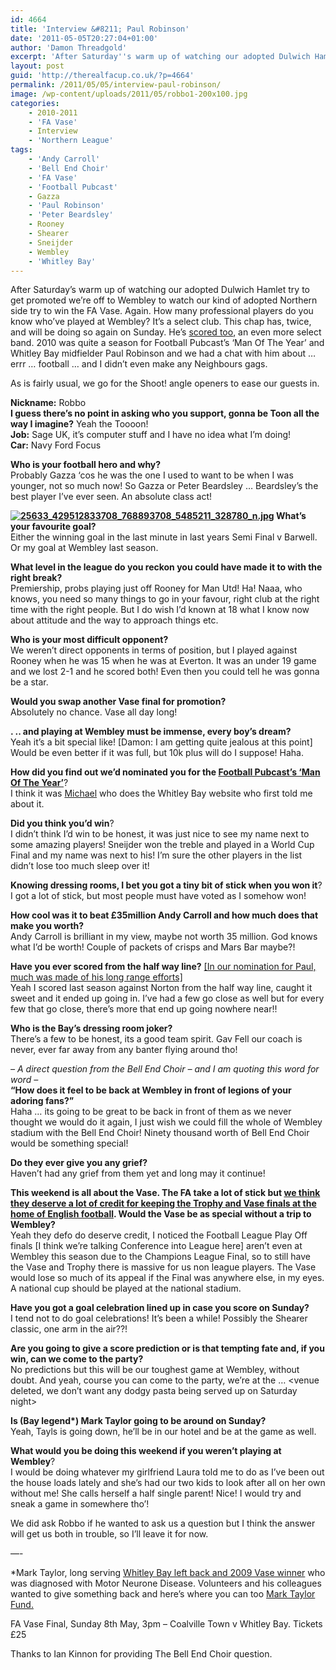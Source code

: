 ```yaml
---
id: 4664
title: 'Interview &#8211; Paul Robinson'
date: '2011-05-05T20:27:04+01:00'
author: 'Damon Threadgold'
excerpt: 'After Saturday''s warm up of watching our adopted Dulwich Hamlet try to get promoted we''re off to Wembley to watch our kind of adopted Northern side try to win the FA Vase.  Again.  How many professional players do you know who''ve played at Wembley?  It''s a select club. This chap has, twice, and will be doing so again on Sunday. He''s scored too, an even more select band. 2010 was quite a season for Football Pubcast''s ''Man Of The Year'' and Whitley Bay midfielder Paul Robinson and we had a chat with him about ... errr ... football ... and I didn''t even make any Neighbours gags.'
layout: post
guid: 'http://therealfacup.co.uk/?p=4664'
permalink: /2011/05/05/interview-paul-robinson/
image: /wp-content/uploads/2011/05/robbo1-200x100.jpg
categories:
    - 2010-2011
    - 'FA Vase'
    - Interview
    - 'Northern League'
tags:
    - 'Andy Carroll'
    - 'Bell End Choir'
    - 'FA Vase'
    - 'Football Pubcast'
    - Gazza
    - 'Paul Robinson'
    - 'Peter Beardsley'
    - Rooney
    - Shearer
    - Sneijder
    - Wembley
    - 'Whitley Bay'
---
```


After Saturday’s warm up of watching our adopted Dulwich Hamlet try to get promoted we’re off to Wembley to watch our kind of adopted Northern side try to win the FA Vase. Again. How many professional players do you know who’ve played at Wembley? It’s a select club. This chap has, twice, and will be doing so again on Sunday. He’s [scored too](http://www.whitleybayfc.com/tv/player53.asp?id=26), an even more select band. 2010 was quite a season for Football Pubcast’s ‘Man Of The Year’ and Whitley Bay midfielder Paul Robinson and we had a chat with him about … errr … football … and I didn’t even make any Neighbours gags.

As is fairly usual, we go for the Shoot! angle openers to ease our guests in.

**Nickname:** Robbo  
**I guess there’s no point in asking who you support, gonna be Toon all the way I imagine?** Yeah the Toooon!  
**Job:** Sage UK, it’s computer stuff and I have no idea what I’m doing!  
**Car:** Navy Ford Focus

**Who is your football hero and why?**  
Probably Gazza ‘cos he was the one I used to want to be when I was younger, not so much now! So Gazza or Peter Beardsley … Beardsley’s the best player I’ve ever seen. An absolute class act!

**[![25633_429512833708_768893708_5485211_328780_n.jpg](http://lh4.ggpht.com/_3L4_Y2OBz2M/TcL4z_6m2QI/AAAAAAAADtM/RTkNHsCASpc/s320/25633_429512833708_768893708_5485211_328780_n.jpg)](http://lh4.ggpht.com/_3L4_Y2OBz2M/TcL4z_6m2QI/AAAAAAAADtM/RTkNHsCASpc/w800/25633_429512833708_768893708_5485211_328780_n.jpg) What’s your favourite goal?**  
Either the winning goal in the last minute in last years Semi Final v Barwell. Or my goal at Wembley last season.

**What level in the league do you reckon you could have made it to with the right break?**  
Premiership, probs playing just off Rooney for Man Utd! Ha! Naaa, who knows, you need so many things to go in your favour, right club at the right time with the right people. But I do wish I’d known at 18 what I know now about attitude and the way to approach things etc.

**Who is your most difficult opponent?**  
We weren’t direct opponents in terms of position, but I played against Rooney when he was 15 when he was at Everton. It was an under 19 game and we lost 2-1 and he scored both! Even then you could tell he was gonna be a star.

**Would you swap another Vase final for promotion?**  
Absolutely no chance. Vase all day long!

**. .. and playing at Wembley must be immense, every boy’s dream?**  
Yeah it’s a bit special like! \[Damon: I am getting quite jealous at this point\] Would be even better if it was full, but 10k plus will do I suppose! Haha.

**How did you find out we’d nominated you for the [Football Pubcast’s ‘Man Of The Year’](http://footballpubcast.clubfans.co.uk/2011/01/02/the-football-pubcast-man-of-the-year-paul-robinson/)**?  
I think it was [Michael](http://twitter.com/#!/McQweb) who does the Whitley Bay website who first told me about it.

**Did you think you’d win**?  
I didn’t think I’d win to be honest, it was just nice to see my name next to some amazing players! Sneijder won the treble and played in a World Cup Final and my name was next to his! I’m sure the other players in the list didn’t lose too much sleep over it!

**Knowing dressing rooms, I bet you got a tiny bit of stick when you won it**?  
I got a lot of stick, but most people must have voted as I somehow won!

**How cool was it to beat £35million Andy Carroll and how much does that make you worth?**  
Andy Carroll is brilliant in my view, maybe not worth 35 million. God knows what I’d be worth! Couple of packets of crisps and Mars Bar maybe?!

**Have you ever scored from the half way line?** [\[In our nomination for Paul, much was made of his long range efforts\]](http://footballpubcast.clubfans.co.uk/2010/12/18/men-of-2010-paul-robinson/)  
Yeah I scored last season against Norton from the half way line, caught it sweet and it ended up going in. I’ve had a few go close as well but for every few that go close, there’s more that end up going nowhere near!!

**Who is the Bay’s dressing room joker?**  
There’s a few to be honest, its a good team spirit. Gav Fell our coach is never, ever far away from any banter flying around tho!

 *– A direct question from the Bell End Choir – and I am quoting this word for word –*  
**“How does it feel to be back at Wembley in front of legions of your adoring fans?”**  
Haha … its going to be great to be back in front of them as we never thought we would do it again, I just wish we could fill the whole of Wembley stadium with the Bell End Choir! Ninety thousand worth of Bell End Choir would be something special!

**Do they ever give you any grief?**  
Haven’t had any grief from them yet and long may it continue!

**This weekend is all about the Vase. The FA take a lot of stick but [we think they deserve a lot of credit for keeping the Trophy and Vase finals at the home of English football](http://therealfacup.co.uk/2010/05/04/vase-final-football-special/). Would the Vase be as special without a trip to Wembley?**  
Yeah they defo do deserve credit, I noticed the Football League Play Off finals \[I think we’re talking Conference into League here\] aren’t even at Wembley this season due to the Champions League Final, so to still have the Vase and Trophy there is massive for us non league players. The Vase would lose so much of its appeal if the Final was anywhere else, in my eyes. A national cup should be played at the national stadium.

**Have you got a goal celebration lined up in case you score on Sunday?**  
I tend not to do goal celebrations! It’s been a while! Possibly the Shearer classic, one arm in the air??!

**Are you going to give a score prediction or is that tempting fate and, if you win, can we come to the party?**  
No predictions but this will be our toughest game at Wembley, without doubt. And yeah, course you can come to the party, we’re at the … &lt;venue deleted, we don’t want any dodgy pasta being served up on Saturday night&gt;

**Is (Bay legend\*) Mark Taylor going to be around on Sunday?**  
Yeah, Tayls is going down, he’ll be in our hotel and be at the game as well.

**What would you be doing this weekend if you weren’t playing at Wembley**?  
I would be doing whatever my girlfriend Laura told me to do as I’ve been out the house loads lately and she’s had our two kids to look after all on her own without me! She calls herself a half single parent! Nice! I would try and sneak a game in somewhere tho’!

We did ask Robbo if he wanted to ask us a question but I think the answer will get us both in trouble, so I’ll leave it for now.

—-

\*Mark Taylor, long serving [Whitley Bay left back and 2009 Vase winner](http://www.newsguardian.co.uk/news/local/footballer_mark_s_fighting_spirit_1_1599485) who was diagnosed with Motor Neurone Disease. Volunteers and his colleagues wanted to give something back and here’s where you can too [Mark Taylor Fund.](http://www.marktaylorfund.com/)

FA Vase Final, Sunday 8th May, 3pm – Coalville Town v Whitley Bay. Tickets £25

Thanks to Ian Kinnon for providing The Bell End Choir question.